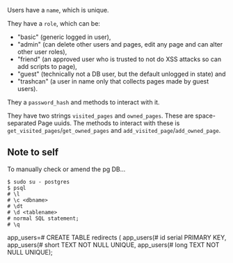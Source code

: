 Users have a `name`, which is unique.

They have a `role`, which can be:                     
* "basic" (generic logged in user),
* "admin" (can delete other users and pages, edit any page and can alter other user roles),
* "friend" (an approved user who is trusted to not do XSS attacks so can add scripts to page),
* "guest" (technically not a DB user, but the default unlogged in state) and
* "trashcan" (a user in name only that collects pages made by guest users).

They a `password_hash` and methods to interact with it.

They have two strings `visited_pages` and `owned_pages`. These are space-separated Page uuids.
The methods to interact with these is `get_visited_pages`/`get_owned_pages` and `add_visited_page`/`add_owned_page`.


## Note to self

To manually check or amend the pg DB...

    $ sudo su - postgres
    $ psql
    # \l
    # \c <dbname>
    # \dt
    # \d <tablename>
    # normal SQL statement;
    # \q


app_users=# CREATE TABLE redirects (
app_users(# id serial PRIMARY KEY, 
app_users(# short TEXT NOT NULL UNIQUE,
app_users(# long TEXT NOT NULL UNIQUE);
